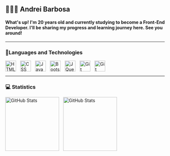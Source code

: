 ## 👨🏽‍💻 Andrei Barbosa

#### What's up! I'm 20 years old and currently studying to become a Front-End Developer. I'll be sharing my progress and learning journey here. See you around!

---

### 🧠Languages and Technologies
<img 
    align="left" 
    alt="HTML"
    title="HTML" 
    width="34px" 
    style="padding-right: 10px;" 
    src="https://cdn.jsdelivr.net/gh/devicons/devicon@latest/icons/html5/html5-original.svg" 
/>
<img 
    align="left" 
    alt="CSS" 
    title="CSS"
    width="34px" 
    style="padding-right: 10px;" 
    src="https://cdn.jsdelivr.net/gh/devicons/devicon@latest/icons/css3/css3-original.svg" 
/>
<img 
    align="left" 
    alt="JavaScript" 
    title="JavaScript"
    width="34px" 
    style="padding-right: 10px;" 
    src="https://cdn.jsdelivr.net/gh/devicons/devicon@latest/icons/javascript/javascript-original.svg" 
/>
<img 
    align="left" 
    alt="Bootstrap"
    title="Bootstrap" 
    width="34px" 
    style="padding-right: 10px;" 
    src="https://cdn.jsdelivr.net/gh/devicons/devicon@latest/icons/bootstrap/bootstrap-original.svg" 
/>
<img 
    align="left" 
    alt="JQuery" 
    title="JQuery"
    width="34px" 
    style="padding-right: 10px;" 
    src="https://cdn.jsdelivr.net/gh/devicons/devicon@latest/icons/jquery/jquery-original.svg" 
/>
<img 
    align="left" 
    alt="Git" 
    title="Git"
    width="34px" 
    style="padding-right: 10px;" 
    src="https://cdn.jsdelivr.net/gh/devicons/devicon@latest/icons/git/git-original.svg" 
/>
<img
    align="left" 
    alt="Git" 
    title="Git"
    width="34px" 
    style="padding-right: 10px;"
    src="https://cdn.jsdelivr.net/gh/devicons/devicon@latest/icons/sass/sass-original.svg"
 />


<br/><br/>

---

### 💻 Statistics

<p>
  <img 
    align="left" 
    alt="GitHub Stats" 
    height="170" 
    style="padding-right: 10px;" 
    src="https://github-readme-stats.vercel.app/api?username=andreilbarbosa&show_icons=true&theme=transparent" 
  />

<img 
    align="start" 
    alt="GitHub Stats" 
    height="170"
    src="https://github-readme-stats.vercel.app/api/top-langs/?username=andreilbarbosa&theme=transparent&layout=compact&custom_title=Technologies&langs_count=9" 
  />

</p>
